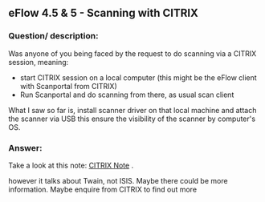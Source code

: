 ## eFlow 4.5 & 5 - Scanning with CITRIX ##


### Question/ description: ###

Was anyone of you being faced by the request to do scanning via a CITRIX session, meaning:

- start CITRIX session on a local computer (this might be the eFlow client with Scanportal from CITRIX)
- Run Scanportal and do scanning from there, as usual scan client

What I saw so far is, install scanner driver on that local machine and attach the scanner via USB this ensure the visibility of the scanner by computer's OS.

### Answer: ###

Take a look at this note: [CITRIX Note](http://support.citrix.com/article/CTX136395) .

however it talks about Twain, not ISIS. Maybe there could be more information. Maybe enquire from CITRIX to find out more